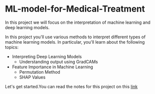 # ML-model-for-Medical-Treatment
In this project we will focus on the interpretation of machine learning and deep learning models.

In this project you'll use various methods to interpret different types of machine learning models. In particular, you'll learn about the following topics:

- Interpreting Deep Learning Models
    - Understanding output using GradCAMs
- Feature Importance in Machine Learning
    - Permutation Method
    - SHAP Values

Let's get started.You can read the notes for this project on this [link](https://github.com/numanai/ML-model-for-Medical-Treatment/blob/master/AI%20for%20Medicine.pdf)
